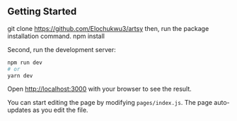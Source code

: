 

## Getting Started
git clone https://github.com/Elochukwu3/artsy
then, run the package installation command.
npm install

Second, run the development server:

```bash
npm run dev
# or
yarn dev
```

Open [http://localhost:3000](http://localhost:3000) with your browser to see the result.

You can start editing the page by modifying `pages/index.js`. The page auto-updates as you edit the file.

